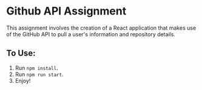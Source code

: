 # Github API Assignment
This assignment involves the creation of a React application that makes use of the GitHub API to pull a user's information and repository details.

## To Use:
1. Run `npm install`.
2. Run `npm run start`.
3. Enjoy!